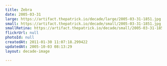 ```yaml
---
title: Zebra
date: 2005-03-31
large: https://artifact.thepatrick.io/decade/large/2005-03-31-1851.jpg
small: https://artifact.thepatrick.io/decade/small/2005-03-31-1851.jpg
smallRetina: https://artifact.thepatrick.io/decade/small/2005-03-31-1851@2x.jpg
flickrUrl: null
photoId: null
createdAt: 2011-01-30 11:07:18.299422
updatedAt: 2005-10-03 08:13:29
layout: decade-image

---
```


